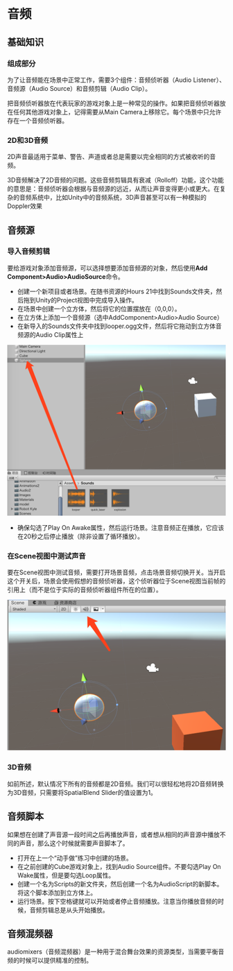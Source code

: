 # 音频

## 基础知识

### 组成部分

为了让音频能在场景中正常工作，需要3个组件：音频侦听器（Audio Listener）、音频源（Audio Source）和音频剪辑（Audio Clip）。

把音频侦听器放在代表玩家的游戏对象上是一种常见的操作。如果把音频侦听器放在任何其他游戏对象上，记得需要从Main Camera上移除它。每个场景中只允许存在一个音频侦听器。



### 2D和3D音频

2D声音最适用于菜单、警告、声道或者总是需要以完全相同的方式被收听的音频。

3D音频解决了2D音频的问题。这些音频剪辑具有衰减（Rolloff）功能，这个功能的意思是：音频侦听器会根据与音频源的远近，从而让声音变得更小或更大。在复杂的音频系统中，比如Unity中的音频系统，3D声音甚至可以有一种模拟的Doppler效果



## 音频源

### 导入音频剪辑

要给游戏对象添加音频源，可以选择想要添加音频源的对象，然后使用**Add Component>Audio>AudioSource**命令。

* 创建一个新项目或者场景。在随书资源的Hours 21中找到Sounds文件夹，然后拖到Unity的Project视图中完成导入操作。
* 在场景中创建一个立方体，然后将它的位置摆放在（0,0,0）。
* 在立方体上添加一个音频源（选中AddComponent>Audio>Audio Source）
* 在新导入的Sounds文件夹中找到looper.ogg文件，然后将它拖动到立方体音频源的Audio Clip属性上

![image-20200303115231492](image-20200303115231492.png)

* 确保勾选了Play On Awake属性，然后运行场景。注意音频正在播放，它应该在20秒之后停止播放（除非设置了循环播放）。



### 在Scene视图中测试声音

要在Scene视图中测试音频，需要打开场景音频，点击场景音频切换开关。当开启这个开关后，场景会使用假想的音频侦听器，这个侦听器位于Scene视图当前帧的引用上（而不是位于实际的音频侦听器组件所在的位置）。

![image-20200303115347812](image-20200303115347812.png)



### 3D音频

如前所述，默认情况下所有的音频都是2D音频。我们可以很轻松地将2D音频转换为3D音频，只需要将SpatialBlend Slider的值设置为1。



## 音频脚本

如果想在创建了声音源一段时间之后再播放声音，或者想从相同的声音源中播放不同的声音，那么这个时候就需要声音脚本了。

* 打开在上一个“动手做”练习中创建的场景。
* 在之前创建的Cube游戏对象上，找到Audio Source组件。不要勾选Play On Wake属性，但是要勾选Loop属性。
* 创建一个名为Scripts的新文件夹，然后创建一个名为AudioScript的新脚本。将这个脚本添加到立方体上。
* 运行场景。按下空格键就可以开始或者停止音频播放。注意当你播放音频的时候，音频剪辑总是从头开始播放。



## 音频混频器

audiomixers（音频混频器）是一种用于混合舞台效果的资源类型，当需要平衡音频的时候可以提供精准的控制。







